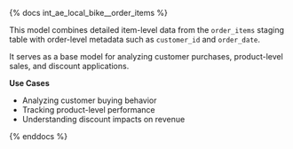 {% docs int_ae_local_bike__order_items %}


This model combines detailed item-level data from the `order_items` staging table with order-level metadata such as `customer_id` and `order_date`.


It serves as a base model for analyzing customer purchases, product-level sales, and discount applications.


**Use Cases**
- Analyzing customer buying behavior
- Tracking product-level performance
- Understanding discount impacts on revenue


{% enddocs %}